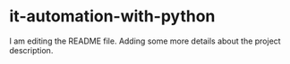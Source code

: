 # it-automation-with-python
I am editing the README file. Adding some more details about the project description.
